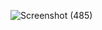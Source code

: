 ![Screenshot (485)](https://github.com/Biradar1422/Forms.github.io/assets/101455095/81beceea-e429-4cac-8ca2-7b28dcdf02d5)
